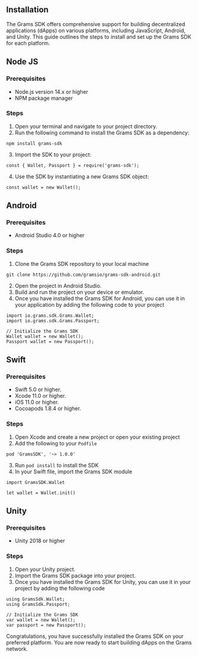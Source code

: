 
## Installation

The Grams SDK offers comprehensive support for building decentralized applications (dApps) on various platforms, including JavaScript, Android, and Unity. This guide outlines the steps to install and set up the Grams SDK for each platform.

## Node JS

### Prerequisites

* Node.js version 14.x or higher
* NPM package manager

### Steps

1. Open your terminal and navigate to your project directory.
2. Run the following command to install the Grams SDK as a dependency:

```
npm install grams-sdk
```

3.  Import the SDK to your project:

```
const { Wallet, Passport } = require('grams-sdk');
```

4.  Use the SDK by instantiating a new Grams SDK object:

```
const wallet = new Wallet();
```

## Android

### Prerequisites

* Android Studio 4.0 or higher

### Steps

1. Clone the Grams SDK repository to your local machine

```
git clone https://github.com/gramsio/grams-sdk-android.git
```

2.  Open the project in Android Studio.
3.  Build and run the project on your device or emulator.
4. Once you have installed the Grams SDK for Android, you can use it in your application by adding the following code to your project

```
import io.grams.sdk.Grams.Wallet;
import io.grams.sdk.Grams.Passport;

// Initialize the Grams SDK
Wallet wallet = new Wallet();
Passport wallet = new Passport();
```

## Swift

### Prerequisites

* Swift 5.0 or higher.
* Xcode 11.0 or higher.
* iOS 11.0 or higher.
* Cocoapods 1.8.4 or higher.

### Steps

1.  Open Xcode and create a new project or open your existing project
2. Add the following to your `Podfile`

```
pod 'GramsSDK', '~> 1.0.0'
```

3. Run `pod install` to install the SDK
4. In your Swift file, import the Grams SDK module

```
import GramsSDK.Wallet

let wallet = Wallet.init()
```

## Unity

### Prerequisites

* Unity 2018 or higher

### Steps

1.  Open your Unity project.
2.  Import the Grams SDK package into your project.
3. Once you have installed the Grams SDK for Unity, you can use it in your project by adding the following code

```
using GramsSdk.Wallet;
using GramsSdk.Passport;

// Initialize the Grams SDK
var wallet = new Wallet();
var passport = new Passport();
```

Congratulations, you have successfully installed the Grams SDK on your preferred platform. You are now ready to start building dApps on the Grams network.